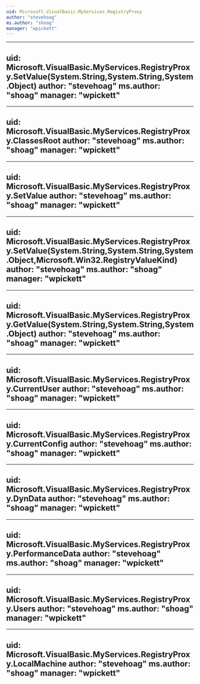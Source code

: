 ```yaml
---
uid: Microsoft.VisualBasic.MyServices.RegistryProxy
author: "stevehoag"
ms.author: "shoag"
manager: "wpickett"
---
```


---
uid: Microsoft.VisualBasic.MyServices.RegistryProxy.SetValue(System.String,System.String,System.Object)
author: "stevehoag"
ms.author: "shoag"
manager: "wpickett"
---

---
uid: Microsoft.VisualBasic.MyServices.RegistryProxy.ClassesRoot
author: "stevehoag"
ms.author: "shoag"
manager: "wpickett"
---

---
uid: Microsoft.VisualBasic.MyServices.RegistryProxy.SetValue
author: "stevehoag"
ms.author: "shoag"
manager: "wpickett"
---

---
uid: Microsoft.VisualBasic.MyServices.RegistryProxy.SetValue(System.String,System.String,System.Object,Microsoft.Win32.RegistryValueKind)
author: "stevehoag"
ms.author: "shoag"
manager: "wpickett"
---

---
uid: Microsoft.VisualBasic.MyServices.RegistryProxy.GetValue(System.String,System.String,System.Object)
author: "stevehoag"
ms.author: "shoag"
manager: "wpickett"
---

---
uid: Microsoft.VisualBasic.MyServices.RegistryProxy.CurrentUser
author: "stevehoag"
ms.author: "shoag"
manager: "wpickett"
---

---
uid: Microsoft.VisualBasic.MyServices.RegistryProxy.CurrentConfig
author: "stevehoag"
ms.author: "shoag"
manager: "wpickett"
---

---
uid: Microsoft.VisualBasic.MyServices.RegistryProxy.DynData
author: "stevehoag"
ms.author: "shoag"
manager: "wpickett"
---

---
uid: Microsoft.VisualBasic.MyServices.RegistryProxy.PerformanceData
author: "stevehoag"
ms.author: "shoag"
manager: "wpickett"
---

---
uid: Microsoft.VisualBasic.MyServices.RegistryProxy.Users
author: "stevehoag"
ms.author: "shoag"
manager: "wpickett"
---

---
uid: Microsoft.VisualBasic.MyServices.RegistryProxy.LocalMachine
author: "stevehoag"
ms.author: "shoag"
manager: "wpickett"
---
